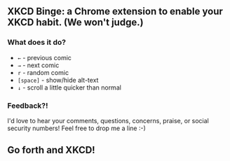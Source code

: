 ## XKCD Binge: a Chrome extension to enable your XKCD habit. (We won't judge.)

### What does it do?
* `←` - previous comic
* `→` - next comic
* `r` - random comic
* `[space]` - show/hide alt-text
* `↓` - scroll a little quicker than normal

### Feedback?!
I'd love to hear your comments, questions, concerns, praise, or social security numbers! Feel free to drop me a line :-)

## Go forth and XKCD!

